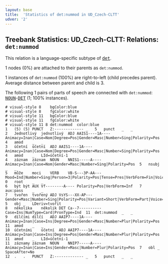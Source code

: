 ```yaml
---
layout: base
title:  'Statistics of det:nummod in UD_Czech-CLTT'
udver: '2'
---
```


## Treebank Statistics: UD_Czech-CLTT: Relations: `det:nummod`

This relation is a language-specific subtype of <tt><a href="cs_cltt-dep-det.html">det</a></tt>.

1 nodes (0%) are attached to their parents as `det:nummod`.

1 instances of `det:nummod` (100%) are right-to-left (child precedes parent).
Average distance between parent and child is 3.

The following 1 pairs of parts of speech are connected with `det:nummod`: <tt><a href="cs_cltt-pos-NOUN.html">NOUN</a></tt>-<tt><a href="cs_cltt-pos-DET.html">DET</a></tt> (1; 100% instances).


~~~ conllu
# visual-style 8	bgColor:blue
# visual-style 8	fgColor:white
# visual-style 11	bgColor:blue
# visual-style 11	fgColor:white
# visual-style 11 8 det:nummod	color:blue
1	(5)	(5)	PUNCT	Z:-------------	_	5	punct	_	_
2	Jednotlivý	jednotlivý	ADJ	AAIS1----1A----	Animacy=Inan|Case=Nom|Degree=Pos|Gender=Masc|Number=Sing|Polarity=Pos	4	amod	_	_
3	účetní	účetní	ADJ	AAIS1----1A----	Animacy=Inan|Case=Nom|Degree=Pos|Gender=Masc|Number=Sing|Polarity=Pos	4	amod	_	LId=účetní-1
4	záznam	záznam	NOUN	NNIS1-----A----	Animacy=Inan|Case=Nom|Gender=Masc|Number=Sing|Polarity=Pos	5	nsubj	_	_
5	může	moci	VERB	VB-S---3P-AA---	Mood=Ind|Number=Sing|Person=3|Polarity=Pos|Tense=Pres|VerbForm=Fin|Voice=Act	0	root	_	_
6	být	být	AUX	Vf--------A----	Polarity=Pos|VerbForm=Inf	7	aux:pass	_	_
7	tvořen	tvořený	ADJ	VsYS---XX-AP---	Gender=Masc|Number=Sing|Polarity=Pos|Variant=Short|VerbForm=Part|Voice=Pass	5	obj	_	LDeriv=tvořit
8	několika	několik	DET	Ca--7----------	Case=Ins|NumType=Card|PronType=Ind	11	det:nummod	_	_
9	dílčími	dílčí	ADJ	AAIP7----1A----	Animacy=Inan|Case=Ins|Degree=Pos|Gender=Masc|Number=Plur|Polarity=Pos	11	amod	_	_
10	účetními	účetní	ADJ	AAIP7----1A----	Animacy=Inan|Case=Ins|Degree=Pos|Gender=Masc|Number=Plur|Polarity=Pos	11	amod	_	LId=účetní-1
11	záznamy	záznam	NOUN	NNIP7-----A----	Animacy=Inan|Case=Ins|Gender=Masc|Number=Plur|Polarity=Pos	7	obl	_	SpaceAfter=No
12	.	.	PUNCT	Z:-------------	_	5	punct	_	_

~~~


